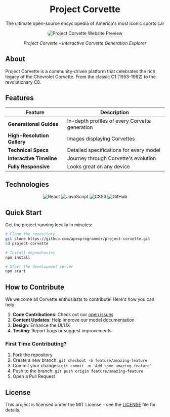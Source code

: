 <div align="center">
  <h1>Project Corvette</h1>
  
  <p>The ultimate open-source encyclopedia of America's most iconic sports car</p>
</div>

<div align="center">
  <img src="src/images/READEME/project-corvette-project-display.png" alt="Project Corvette Website Preview" style="max-width: 100%; height: auto; border-radius: 8px; box-shadow: 0 4px 8px rgba(0,0,0,0.1);"/>
  <p><em>Project Corvette - Interactive Corvette Generation Explorer</em></p>
</div>

## About

Project Corvette is a community-driven platform that celebrates the rich legacy of the Chevrolet Corvette. From the classic C1 (1953-1962) to the revolutionary C8.

## Features

| Feature | Description |
|---------|-------------|
| **Generational Guides** | In-depth profiles of every Corvette generation |
| **High-Resolution Gallery** | Images displaying Corvettes |
| **Technical Specs** | Detailed specifications for every model |
| **Interactive Timeline** | Journey through Corvette's evolution |
| **Fully Responsive** | Looks great on any device |

## Technologies

<div align="center">
  <img src="https://img.shields.io/badge/React-20232A?style=for-the-badge&logo=react&logoColor=61DAFB" alt="React" />
  <img src="https://img.shields.io/badge/JavaScript-F7DF1E?style=for-the-badge&logo=javascript&logoColor=black" alt="JavaScript" />
  <img src="https://img.shields.io/badge/CSS3-1572B6?style=for-the-badge&logo=css3&logoColor=white" alt="CSS3" />
  <img src="https://img.shields.io/badge/GitHub-100000?style=for-the-badge&logo=github&logoColor=white" alt="GitHub" />
</div>

## Quick Start

Get the project running locally in minutes:

```bash
# Clone the repository
git clone https://github.com/apexprogrammer/project-corvette.git
cd project-corvette

# Install dependencies
npm install

# Start the development server
npm start
```

## How to Contribute

We welcome all Corvette enthusiasts to contribute! Here's how you can help:

1. **Code Contributions**: Check out our [open issues](https://github.com/apexprogrammer/project-corvette/issues)
2. **Content Updates**: Help improve our model documentation
3. **Design**: Enhance the UI/UX
4. **Testing**: Report bugs or suggest improvements

### First Time Contributing?

1. Fork the repository
2. Create a new branch: `git checkout -b feature/amazing-feature`
3. Commit your changes: `git commit -m 'Add some amazing feature'`
4. Push to the branch: `git push origin feature/amazing-feature`
5. Open a Pull Request

## License

This project is licensed under the MIT License - see the [LICENSE](LICENSE) file for details.
